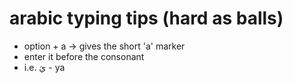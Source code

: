 # arabic typing tips (hard as balls)

- option + a -> gives the short 'a' marker
- enter it before the consonant
- i.e. يَ - ya